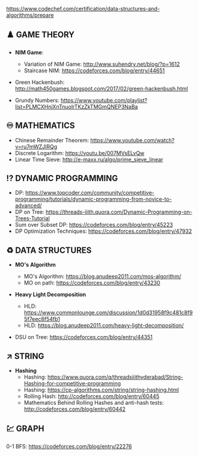https://www.codechef.com/certification/data-structures-and-algorithms/prepare

## :chess_pawn: GAME THEORY
* **NIM Game**: 
    * Variation of NIM Game: http://www.suhendry.net/blog/?p=1612
    * Staircase NIM: https://codeforces.com/blog/entry/44651

* Green Hackenbush: http://math450games.blogspot.com/2017/02/green-hackenbush.html

* Grundy Numbers: https://www.youtube.com/playlist?list=PLMCXHnjXnTnuolrTKzZkTMGmQNEP3NaBa


## :infinity: MATHEMATICS
* Chinese Remainder Theorem: https://www.youtube.com/watch?v=ru7mWZJlRQg
* Discrete Logarithm: https://youtu.be/007MVsELvQw
* Linear Time Sieve: http://e-maxx.ru/algo/prime_sieve_linear


## :interrobang: DYNAMIC PROGRAMMING
* DP: https://www.topcoder.com/community/competitive-programming/tutorials/dynamic-programming-from-novice-to-advanced/
* DP on Tree: https://threads-iiith.quora.com/Dynamic-Programming-on-Trees-Tutorial
* Sum over Subset DP: https://codeforces.com/blog/entry/45223
* DP Optimization Techniques: https://codeforces.com/blog/entry/47932


## :recycle: DATA STRUCTURES
* **MO's Algorithm**
    * MO's Algorithm: https://blog.anudeep2011.com/mos-algorithm/
    * MO on path: https://codeforces.com/blog/entry/43230 

* **Heavy Light Decomposition** 
    * HLD: https://www.commonlounge.com/discussion/1d0d31958f9c481c8f95f7eec8f54fb1
    * HLD: https://blog.anudeep2011.com/heavy-light-decomposition/ 
* DSU on Tree: https://codeforces.com/blog/entry/44351

## :arrow_upper_right: STRING
* **Hashing**
    * Hashing: https://www.quora.com/q/threadsiiithyderabad/String-Hashing-for-competitive-programming
    * Hashing: https://cp-algorithms.com/string/string-hashing.html
    * Rolling Hash: http://codeforces.com/blog/entry/60445
    * Mathematics Behind Rolling Hashes and anti-hash tests: http://codeforces.com/blog/entry/60442


## :chart: GRAPH

0-1 BFS: https://codeforces.com/blog/entry/22276
